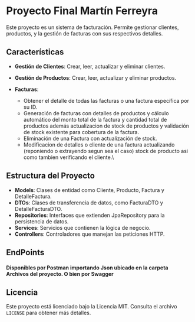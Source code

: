 # Proyecto Final Martín Ferreyra

Este proyecto es un sistema de facturación. Permite gestionar clientes, productos, y la gestión de facturas con sus respectivos detalles.

## Características

- **Gestión de Clientes**: Crear, leer, actualizar y eliminar clientes.
- **Gestión de Productos**: Crear, leer, actualizar y eliminar productos.

  &#x20;
- **Facturas**:&#x20;
  - Obtener el detalle de todas las facturas o una factura específica por su ID.
  - Generación de facturas con detalles de productos y cálculo automático del monto total de la factura y cantidad total de productos además actualizacion de stock de productos y validación de stock existente para cobertura de la factura.
  - Eliminación de una Factura con actualización de stock.
  - Modificacion de detalles o cliente de una factura actualizando (reponiendo o extrayendo segun sea el caso) stock de producto asi como tambien verificando el cliente.\


## Estructura del Proyecto

- **Models**: Clases de entidad como Cliente, Producto, Factura y DetalleFactura.
- **DTOs**: Clases de transferencia de datos, como FacturaDTO y DetalleFacturaDTO.
- **Repositories**: Interfaces que extienden JpaRepository para la persistencia de datos.
- **Services**: Servicios que contienen la lógica de negocio.
- **Controllers**: Controladores que manejan las peticiones HTTP.

## &#x20;
## EndPoints
#### Disponibles por Postman importando Json ubicado en la carpeta Archivos del proyecto. O bien por Swagger

## Licencia

Este proyecto está licenciado bajo la Licencia MIT. Consulta el archivo `LICENSE` para obtener más detalles.
